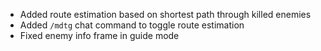 - Added route estimation based on shortest path through killed enemies
- Added `/mdtg` chat command to toggle route estimation
- Fixed enemy info frame in guide mode

